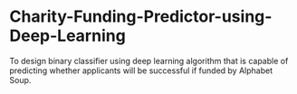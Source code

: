 # Charity-Funding-Predictor-using-Deep-Learning
To design binary classifier using deep learning algorithm that is capable of predicting whether applicants will be successful if funded by Alphabet Soup.
